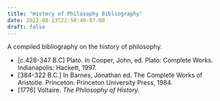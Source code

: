 ```yaml
---
title: "History of Philosophy Bibliography"
date: 2022-08-13T22:50:46-07:00
draft: false
---
```


A compiled bibliography on the history of philosophy. 

- [c.428-347 B.C] Plato. In Cooper, John, ed. Plato: Complete Works. Indianapolis: Hackett, 1997.
- [384-322 B.C.] In Barnes, Jonathan ed. The Complete Works of Aristotle. Princeton: Princeton University Press, 1984.
- [1776] Voltaire. *The Philosophy of History.*